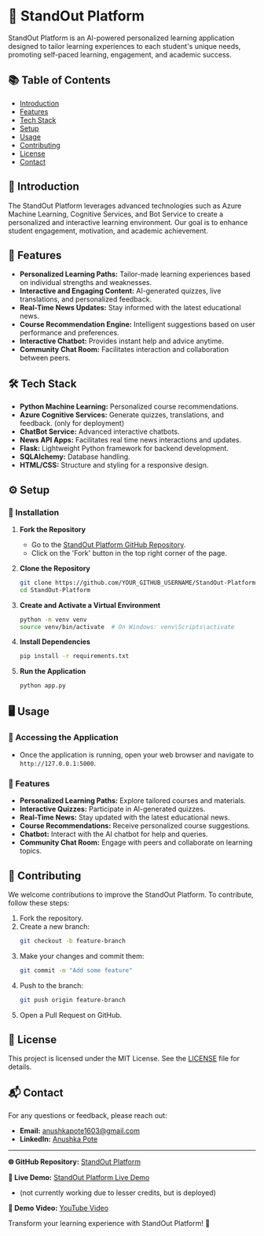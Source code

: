 # 🌟 StandOut Platform

StandOut Platform is an AI-powered personalized learning application designed to tailor learning experiences to each student's unique needs, promoting self-paced learning, engagement, and academic success.

## 📚 Table of Contents
- [Introduction](#introduction)
- [Features](#features)
- [Tech Stack](#tech-stack)
- [Setup](#setup)
- [Usage](#usage)
- [Contributing](#contributing)
- [License](#license)
- [Contact](#contact)

## 🚀 Introduction
The StandOut Platform leverages advanced technologies such as Azure Machine Learning, Cognitive Services, and Bot Service to create a personalized and interactive learning environment. Our goal is to enhance student engagement, motivation, and academic achievement.

## 🌈 Features
- **Personalized Learning Paths:** Tailor-made learning experiences based on individual strengths and weaknesses.
- **Interactive and Engaging Content:** AI-generated quizzes, live translations, and personalized feedback.
- **Real-Time News Updates:** Stay informed with the latest educational news.
- **Course Recommendation Engine:** Intelligent suggestions based on user performance and preferences.
- **Interactive Chatbot:** Provides instant help and advice anytime.
- **Community Chat Room:** Facilitates interaction and collaboration between peers.

## 🛠️ Tech Stack
- **Python Machine Learning:** Personalized course recommendations.
- **Azure Cognitive Services:** Generate quizzes, translations, and feedback. (only for deployment)
- **ChatBot Service:** Advanced interactive chatbots.
- **News API Apps:** Facilitates real time news interactions and updates.
- **Flask:** Lightweight Python framework for backend development.
- **SQLAlchemy:** Database handling.
- **HTML/CSS:** Structure and styling for a responsive design.

## ⚙️ Setup
### 🔧 Installation
1. **Fork the Repository**
   - Go to the [StandOut Platform GitHub Repository](https://github.com/Anushka-Pote/StandOut-Platform).
   - Click on the 'Fork' button in the top right corner of the page.

2. **Clone the Repository**
   ```bash
   git clone https://github.com/YOUR_GITHUB_USERNAME/StandOut-Platform.git
   cd StandOut-Platform
   ```

3. **Create and Activate a Virtual Environment**
   ```bash
   python -m venv venv
   source venv/bin/activate  # On Windows: venv\Scripts\activate
   ```

4. **Install Dependencies**
   ```bash
   pip install -r requirements.txt
   ```

5. **Run the Application**
   ```bash
   python app.py
   ```

## 🖥️ Usage
### 🔑 Accessing the Application
- Once the application is running, open your web browser and navigate to `http://127.0.0.1:5000`.

### 🌟 Features
- **Personalized Learning Paths:** Explore tailored courses and materials.
- **Interactive Quizzes:** Participate in AI-generated quizzes.
- **Real-Time News:** Stay updated with the latest educational news.
- **Course Recommendations:** Receive personalized course suggestions.
- **Chatbot:** Interact with the AI chatbot for help and queries.
- **Community Chat Room:** Engage with peers and collaborate on learning topics.

## 🤝 Contributing
We welcome contributions to improve the StandOut Platform. To contribute, follow these steps:
1. Fork the repository.
2. Create a new branch:
   ```bash
   git checkout -b feature-branch
   ```
3. Make your changes and commit them:
   ```bash
   git commit -m "Add some feature"
   ```
4. Push to the branch:
   ```bash
   git push origin feature-branch
   ```
5. Open a Pull Request on GitHub.

## 📝 License
This project is licensed under the MIT License. See the [LICENSE](LICENSE) file for details.

## 📬 Contact
For any questions or feedback, please reach out:
- **Email:** [anushkapote1603@gmail.com](mailto:anushkapote1603@gmail.com)
- **LinkedIn:** [Anushka Pote](https://www.linkedin.com/in/anushka-pote/)

---

**🌐 GitHub Repository:** [StandOut Platform](https://github.com/Anushka-Pote/StandOut-Platform)

**🚀 Live Demo:** [StandOut Platform Live Demo](https://standout.southindia.cloudapp.azure.com)
- (not currently working due to lesser credits, but is deployed)

**🎥 Demo Video:** [YouTube Video](https://youtu.be/r6Miayfoy2k)

Transform your learning experience with StandOut Platform! 🎉

